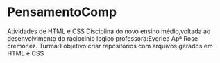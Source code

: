 # PensamentoComp
Atividades de HTML e CSS
Disciplina do novo ensino médio,voltada ao desenvolvimento do raciocinio logico
professora:Everlea Apª Rose cremonez.
Turma:1
objetivo:criar repositórios com arquivos gerados em HTML e CSS
